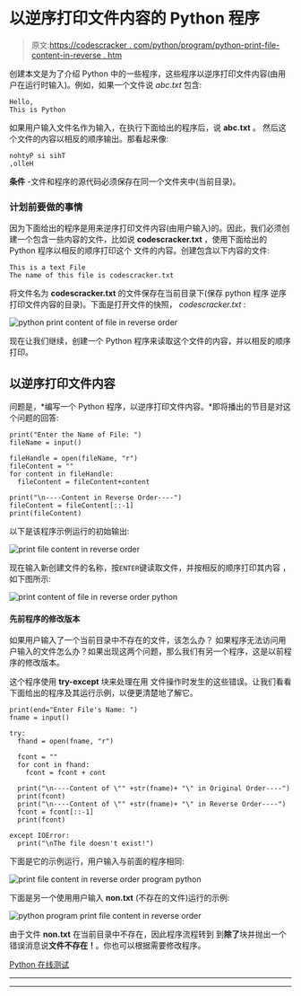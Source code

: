 # 以逆序打印文件内容的 Python 程序

> 原文:[https://codescracker . com/python/program/python-print-file-content-in-reverse . htm](https://codescracker.com/python/program/python-print-file-content-in-reverse.htm)

创建本文是为了介绍 Python 中的一些程序，这些程序以逆序打印文件内容(由用户在运行时输入)。例如，如果一个文件说 *abc.txt* 包含:

```
Hello,
This is Python
```

如果用户输入文件名作为输入，在执行下面给出的程序后，说 **abc.txt** 。 然后这个文件的内容以相反的顺序输出。那看起来像:

```
nohtyP si sihT
,olleH
```

**条件** -文件和程序的源代码必须保存在同一个文件夹中(当前目录)。

### 计划前要做的事情

因为下面给出的程序是用来逆序打印文件内容(由用户输入)的。因此，我们必须创建一个包含一些内容的文件，比如说 **codescracker.txt** ，使用下面给出的 Python 程序以相反的顺序打印这个 文件的内容。创建包含以下内容的文件:

```
This is a text File
The name of this file is codescracker.txt
```

将文件名为 **codescracker.txt** 的文件保存在当前目录下(保存 python 程序 逆序打印文件内容的目录)。下面是打开文件的快照， *codescracker.txt* :

![python print content of file in reverse order](../Images/aa9db0d6b6e9f45b3bf7d1f14919ab77.png)

现在让我们继续，创建一个 Python 程序来读取这个文件的内容，并以相反的顺序打印。

## 以逆序打印文件内容

问题是，*编写一个 Python 程序，以逆序打印文件内容。*即将播出的节目是对这个问题的回答:

```
print("Enter the Name of File: ")
fileName = input()

fileHandle = open(fileName, "r")
fileContent = ""
for content in fileHandle:
  fileContent = fileContent+content

print("\n----Content in Reverse Order----")
fileContent = fileContent[::-1]
print(fileContent)
```

以下是该程序示例运行的初始输出:

![print file content in reverse order](../Images/b270e92e028c291b5553448e3b49f010.png)

现在输入新创建文件的名称，按`ENTER`键读取文件，并按相反的顺序打印其内容 ，如下图所示:

![print content of file in reverse order python](../Images/aed35dde3a781ccc6675a3dbf4876b4e.png)

#### 先前程序的修改版本

如果用户输入了一个当前目录中不存在的文件，该怎么办？
如果程序无法访问用户输入的文件怎么办？如果出现这两个问题，那么我们有另一个程序，这是以前程序的修改版本。

这个程序使用 **try-except** 块来处理在用 文件操作时发生的这些错误。让我们看看下面给出的程序及其运行示例，以便更清楚地了解它。

```
print(end="Enter File's Name: ")
fname = input()

try:
  fhand = open(fname, "r")

  fcont = ""
  for cont in fhand:
    fcont = fcont + cont

  print("\n----Content of \"" +str(fname)+ "\" in Original Order----")
  print(fcont)
  print("\n----Content of \"" +str(fname)+ "\" in Reverse Order----")
  fcont = fcont[::-1]
  print(fcont)

except IOError:
  print("\nThe file doesn't exist!")
```

下面是它的示例运行，用户输入与前面的程序相同:

![print file content in reverse order program python](../Images/36b7fa96c3536160bf7b7299c10282ab.png)

下面是另一个使用用户输入 **non.txt** (不存在的文件)运行的示例:

![python program print file content in reverse order](../Images/87e555edb87feeda54c337911964fb48.png)

由于文件 **non.txt** 在当前目录中不存在，因此程序流程转到 到**除了**块并抛出一个错误消息说**文件不存在！**。你也可以根据需要修改程序。

[Python 在线测试](/exam/showtest.php?subid=10)

* * *

* * *